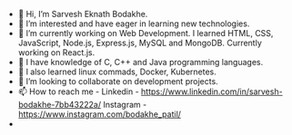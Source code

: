 - 👋 Hi, I’m Sarvesh Eknath Bodakhe.
- 👀 I’m interested and have eager in learning new technologies.
- 🌱 I’m currently working on Web Development. I learned HTML, CSS, JavaScript, Node.js, Express.js, MySQL and MongoDB. Currently working on React.js.
- 🌱 I have knowledge of C, C++ and Java programming languages.
- 🌱 I also learned linux commads, Docker, Kubernetes. 
- 💞️ I’m looking to collaborate on development projects.
- 📫 How to reach me - Linkedin - https://www.linkedin.com/in/sarvesh-bodakhe-7bb43222a/ Instagram - https://www.instagram.com/bodakhe_patil/
- 

<!---
SarveshBodakhe/SarveshBodakhe is a ✨ special ✨ repository because its `README.md` (this file) appears on your GitHub profile.
You can click the Preview link to take a look at your changes.
--->

